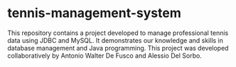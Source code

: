 # tennis-management-system
This repository contains a project developed to manage professional tennis data using JDBC and MySQL. It demonstrates our knowledge and skills in database management and Java programming. This project was developed collaboratively by Antonio Walter De Fusco and Alessio Del Sorbo.

